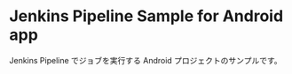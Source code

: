 Jenkins Pipeline Sample for Android app
==================================================

Jenkins Pipeline でジョブを実行する Android プロジェクトのサンプルです。
